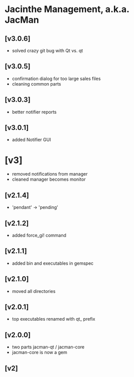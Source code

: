 # Jacinthe Management, a.k.a. JacMan
## [v3.0.6]
* solved crazy git bug with  Qt vs. qt

## [v3.0.5]
* confirmation dialog for too large sales files
* cleaning common parts

## [v3.0.3]
* better notifier reports

## [v3.0.1]
* added Notifier GUI

# [v3]
* removed notifications from manager
* cleaned manager becomes monitor

## [v2.1.4]
* 'pendant' -> 'pending'

## [v2.1.2]
* added force_gi! command

## [v2.1.1]
* added bin and executables in gemspec

## [v2.1.0]
* moved all directories

## [v2.0.1]
* top executables renamed with qt_ prefix

## [v2.0.0]
* two parts jacman-qt / jacman-core
* jacman-core is now a gem

## [v2]
